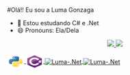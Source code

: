 #Olá!! Eu sou a Luma Gonzaga

- 🌱 Estou estudando C# e .Net
- 😄 Pronouns: Ela/Dela
 <div align="center">
  <a href="https://github.com/lumagonzaga">
  <img height="150em" src="https://github-readme-stats.vercel.app/api?username=lumagonzaga&show_icons=true&theme=dracula&include_all_commits=true&count_private=true"/>
  <img height="150em" src="https://github-readme-stats.vercel.app/api/top-langs/?username=lumagonzaga&layout=compact&langs_count=7&theme=dracula"/>
</div>
<div style="display: inline_block"><br>
  <img align="center" alt="Luma-Python" height="30" width="40" src="https://raw.githubusercontent.com/devicons/devicon/master/icons/python/python-original.svg">
  <img align="center" alt="Luma-Csharp" height="30" width="40" src="https://raw.githubusercontent.com/devicons/devicon/master/icons/csharp/csharp-original.svg">
  <img align="center" alt="Luma-.Net" height="40" width="65" src="https://img.shields.io/badge/.NET-5C2D91?style=for-the-badge&logo=.net&logoColor=white">
  <img align="center" alt="Luma-.Net" height="40" width="85" src="https://img.shields.io/badge/Microsoft_Azure-0089D6?style=for-the-badge&logo=microsoft-azure&logoColor=white">
 <src= "https://www.google.com/imgres?imgurl=https%3A%2F%2Fthumbs.gfycat.com%2FFearfulFickleFlatcoatretriever-max-1mb.gif&imgrefurl=https%3A%2F%2Fgfycat.com%2Fgifs%2Fsearch%2Fzero%2Btwo&tbnid=iLtO7hDgNcHidM&vet=12ahUKEwiHoarbv8HzAhValJUCHZs0C-AQMygHegUIARDlAQ..i&docid=geExgToDjLwH3M&w=500&h=524&q=gif%20zero%20two&ved=2ahUKEwiHoarbv8HzAhValJUCHZs0C-AQMygHegUIARDlAQ">
 </div>
